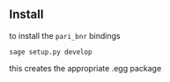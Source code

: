 
Install
-------

to install the `pari_bnr` bindings
```
sage setup.py develop
```
this creates the appropriate .egg package
